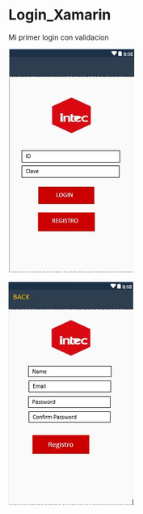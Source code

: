 # Login_Xamarin
Mi primer login con validacion

![alt text](https://github.com/Steff10740/Login_Xamarin/blob/main/Log_f.JPG)


![alt text](https://github.com/Steff10740/Login_Xamarin/blob/main/Reg_F.JPG)
